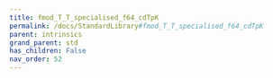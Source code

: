 ```yaml
---
title: fmod_T_T_specialised_f64_cdTpK
permalink: /docs/StandardLibrary#fmod_T_T_specialised_f64_cdTpK
parent: intrinsics
grand_parent: std
has_children: False
nav_order: 52
---
```

